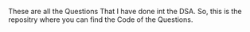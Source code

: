 These are all the Questions That I have done int the DSA. So, this is the repositry where you can find the Code of the Questions.
